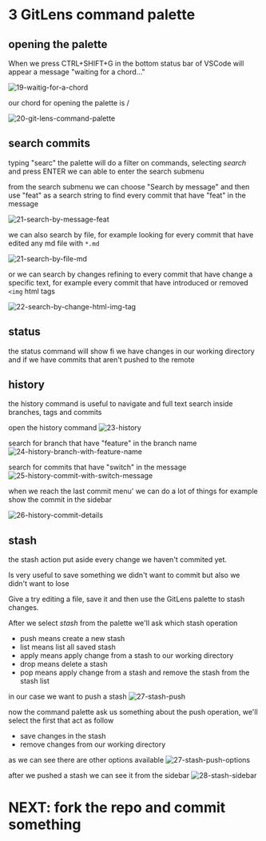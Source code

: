 # 3 GitLens command palette

## opening the palette

When we press CTRL+SHIFT+G in the bottom status bar of VSCode will appear a message "waiting for a chord..."

![19-waitig-for-a-chord](images/19-waitig-for-a-chord.png)

our chord for opening the palette is /

![20-git-lens-command-palette](images/20-git-lens-command-palette.png)

## search commits

typing "searc" the palette will do a filter on commands, selecting _search_ and press ENTER we can able to enter the search submenu

from the search submenu we can choose "Search by message" and then use "feat" as a search string to find every commit that have "feat" in the message

![21-search-by-message-feat](images/21-search-by-message-feat.png)

we can also search by file, for example looking for every commit that have edited any md file with `*.md`

![21-search-by-file-md](images/21-search-by-file-md.png)

or we can search by changes refining to every commit that have change a specific text, for example every commit that have introduced or removed `<img` html tags

![22-search-by-change-html-img-tag](images/22-search-by-change-html-img-tag.png)


## status

the status command will show fi we have changes in our working directory and if we have commits that aren't pushed to the remote

## history

the history command is useful to navigate and full text search inside branches, tags and commits

open the history command
![23-history](images/23-history.png)

search for branch that have "feature" in the branch name
![24-history-branch-with-feature-name](images/24-history-branch-with-feature-name.png)

search for commits that have "switch" in the message
![25-history-commit-with-switch-message](images/25-history-commit-with-switch-message.png)

when we reach the last commit menu' we can do a lot of things for example show the commit in the sidebar

![26-history-commit-details](images/26-history-commit-details.png)

## stash

the stash action put aside every change we haven't commited yet.

Is very useful to save something we didn't want to commit but also we didn't want to lose

Give a try editing a file, save it and then use the GitLens palette to stash changes.

After we select _stash_ from the palette we'll ask which stash operation
- push means create a new stash
- list means list all saved stash
- apply means apply change from a stash to our working directory
- drop means delete a stash
- pop means apply change from a stash and remove the stash from the stash list

in our case we want to push a stash
![27-stash-push](images/27-stash-push.png)

now the command palette ask us something about the push operation, we'll select the first that act as follow
- save changes in the stash
- remove changes from our working directory

as we can see there are other options available
![27-stash-push-options](images/27-stash-push-options.png)

after we pushed a stash we can see it from the sidebar
![28-stash-sidebar](images/28-stash-sidebar.png)

# NEXT: fork the repo and commit something
